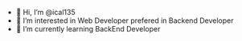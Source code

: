 - 👋 Hi, I’m @ical135
- 👀 I’m interested in Web Developer prefered in Backend Developer
- 🌱 I’m currently learning BackEnd Developer
<!--- - 💞️ I’m looking to collaborate on ...
- 📫 How to reach me ... --->

<!---
ical135/ical135 is a ✨ special ✨ repository because its `README.md` (this file) appears on your GitHub profile.
You can click the Preview link to take a look at your changes.
--->
